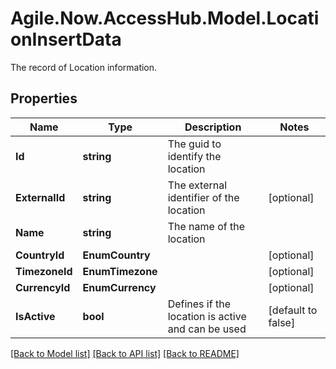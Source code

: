 # Agile.Now.AccessHub.Model.LocationInsertData
The record of Location information.

## Properties

Name | Type | Description | Notes
------------ | ------------- | ------------- | -------------
**Id** | **string** | The guid to identify the location | 
**ExternalId** | **string** | The external identifier of the location | [optional] 
**Name** | **string** | The name of the location | 
**CountryId** | **EnumCountry** |  | [optional] 
**TimezoneId** | **EnumTimezone** |  | [optional] 
**CurrencyId** | **EnumCurrency** |  | [optional] 
**IsActive** | **bool** | Defines if the location is active and can be used | [default to false]

[[Back to Model list]](../README.md#documentation-for-models) [[Back to API list]](../README.md#documentation-for-api-endpoints) [[Back to README]](../README.md)

